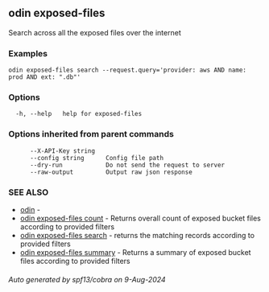 ## odin exposed-files

Search across all the exposed files over the internet

### Examples

```
odin exposed-files search --request.query='provider: aws AND name: prod AND ext: ".db"'
```

### Options

```
  -h, --help   help for exposed-files
```

### Options inherited from parent commands

```
      --X-API-Key string   
      --config string      Config file path
      --dry-run            Do not send the request to server
      --raw-output         Output raw json response
```

### SEE ALSO

* [odin](odin.md)	 - 
* [odin exposed-files count](odin_exposed-files_count.md)	 - Returns overall count of exposed bucket files according to provided filters
* [odin exposed-files search](odin_exposed-files_search.md)	 - returns the matching records according to provided filters
* [odin exposed-files summary](odin_exposed-files_summary.md)	 - Returns a summary of exposed bucket files according to provided filters

###### Auto generated by spf13/cobra on 9-Aug-2024
